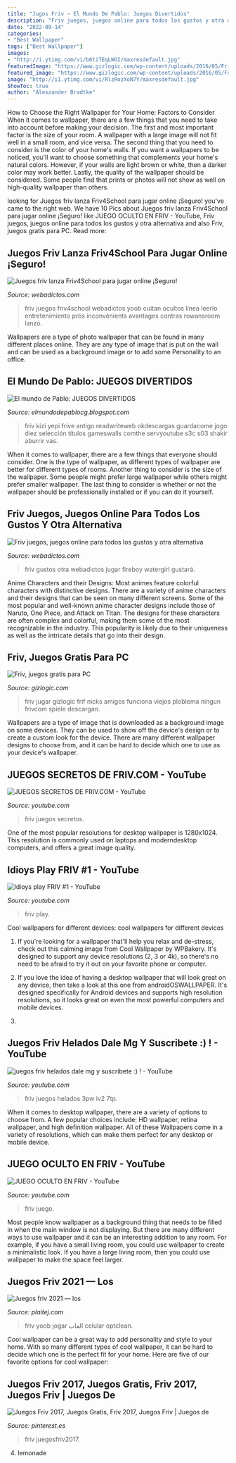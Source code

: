 ```yaml
---
title: "Jugos Friv ~ El Mundo De Pablo: Juegos Divertidos"
description: "Friv juegos, juegos online para todos los gustos y otra alternativa"
date: "2022-09-14"
categories:
- "Best Wallpaper"
tags: ["Best Wallpaper"]
images:
- "http://i.ytimg.com/vi/b6tiTEqLWOI/maxresdefault.jpg"
featuredImage: "https://www.gizlogic.com/wp-content/uploads/2016/05/Friv-2-1024x512.jpg"
featured_image: "https://www.gizlogic.com/wp-content/uploads/2016/05/Friv-2-1024x512.jpg"
image: "http://i1.ytimg.com/vi/RlzRozXoN7Y/maxresdefault.jpg"
ShowToc: true
author: "Alexzander Bradtke"
---
```



How to Choose the Right Wallpaper for Your Home: Factors to Consider
When it comes to wallpaper, there are a few things that you need to take into account before making your decision. The first and most important factor is the size of your room. A wallpaper with a large image will not fit well in a small room, and vice versa. 
The second thing that you need to consider is the color of your home's walls. If you want a wallpapers to be noticed, you'll want to choose something that complements your home's natural colors. However, if your walls are light brown or white, then a darker color may work better. 
Lastly, the quality of the wallpaper should be considered. Some people find that prints or photos will not show as well on high-quality wallpaper than others.

	

		
looking for Juegos friv lanza Friv4School para jugar online ¡Seguro! you've came to the right web. We have 10 Pics about Juegos friv lanza Friv4School para jugar online ¡Seguro! like JUEGO OCULTO EN FRIV - YouTube, Friv juegos, juegos online para todos los gustos y otra alternativa and also Friv, juegos gratis para PC. Read more:
		
    
## Juegos Friv Lanza Friv4School Para Jugar Online ¡Seguro!

<img loading=lazy src="https://webadictos.com/media/2015/04/Juegos-Friv-Friv4School.jpg" onerror="this.onerror=null;this.src='https://tse3.mm.bing.net/th?id=OIP.eNpyyreu9mTc9SLgLv-5cQHaEB&amp;pid=15.1';" alt="Juegos friv lanza Friv4School para jugar online ¡Seguro!">

_Source: webadictos.com_

>friv juegos friv4school webadictos yoob cuitan ocultos línea leerlo entretenimiento prós inconvénients avantages contras rowansroom lanzó. 

	



Wallpapers are a type of photo wallpaper that can be found in many different places online. They are any type of image that is put on the wall and can be used as a background image or to add some Personality to an office.

    
## El Mundo De Pablo: JUEGOS DIVERTIDOS

<img loading=lazy src="http://www.readwriteweb.es/wp-content/uploads/2016/02/Juegos-Friv.jpg" onerror="this.onerror=null;this.src='https://tse3.mm.bing.net/th?id=OIP.I0NMdePJb8vzRyE1oVhsiAHaEd&amp;pid=15.1';" alt="El mundo de Pablo: JUEGOS DIVERTIDOS">

_Source: elmundodepablocg.blogspot.com_

>friv kizi yepi frive antigo readwriteweb okdescargas guardacome jogo diez selección títulos gameswalls comthe servyoutube s3c s03 shakir aburrir vas. 

	

When it comes to wallpaper, there are a few things that everyone should consider. One is the type of wallpaper, as different types of wallpaper are better for different types of rooms. Another thing to consider is the size of the wallpaper. Some people might prefer large wallpaper while others might prefer smaller wallpaper. The last thing to consider is whether or not the wallpaper should be professionally installed or if you can do it yourself.

    
## Friv Juegos, Juegos Online Para Todos Los Gustos Y Otra Alternativa

<img loading=lazy src="https://webadictos.com/media/2014/03/friv-juegos-gratis.jpg" onerror="this.onerror=null;this.src='https://tse4.mm.bing.net/th?id=OIP.RpTV1IN_Vt_0i4inLNHMdQHaD9&amp;pid=15.1';" alt="Friv juegos, juegos online para todos los gustos y otra alternativa">

_Source: webadictos.com_

>friv gustos otra webadictos jugar fireboy watergirl gustará. 

	

Anime Characters and their Designs: Most animes feature colorful characters with distinctive designs.
There are a variety of anime characters and their designs that can be seen on many different screens. Some of the most popular and well-known anime character designs include those of Naruto, One Piece, and Attack on Titan. The designs for these characters are often complex and colorful, making them some of the most recognizable in the industry. This popularity is likely due to their uniqueness as well as the intricate details that go into their design.

    
## Friv, Juegos Gratis Para PC

<img loading=lazy src="https://www.gizlogic.com/wp-content/uploads/2016/05/Friv-2-1024x512.jpg" onerror="this.onerror=null;this.src='https://tse4.mm.bing.net/th?id=OIP.tsepF0AwHMDIAT--L50bAQHaDt&amp;pid=15.1';" alt="Friv, juegos gratis para PC">

_Source: gizlogic.com_

>friv jugar gizlogic frif nicks amigos funciona viejos ploblema ningun frivcom spiele descargan. 

	

Wallpapers are a type of image that is downloaded as a background image on some devices. They can be used to show off the device's design or to create a custom look for the device. There are many different wallpaper designs to choose from, and it can be hard to decide which one to use as your device's wallpaper.

    
## JUEGOS SECRETOS DE FRIV.COM - YouTube

<img loading=lazy src="http://i1.ytimg.com/vi/RlzRozXoN7Y/maxresdefault.jpg" onerror="this.onerror=null;this.src='https://tse2.mm.bing.net/th?id=OIP.RTu3GXmgdepKAwkbwWKEywHaEK&amp;pid=15.1';" alt="JUEGOS SECRETOS DE FRIV.COM - YouTube">

_Source: youtube.com_

>friv juegos secretos. 

	

One of the most popular resolutions for desktop wallpaper is 1280x1024. This resolution is commonly used on laptops and moderndesktop computers, and offers a great image quality.

    
## Idioys Play FRIV #1 - YouTube

<img loading=lazy src="http://i.ytimg.com/vi/b6tiTEqLWOI/maxresdefault.jpg" onerror="this.onerror=null;this.src='https://tse4.mm.bing.net/th?id=OIP.8R6peCnmxmDxElA3D2cpfgHaEK&amp;pid=15.1';" alt="Idioys play FRIV #1 - YouTube">

_Source: youtube.com_

>friv play. 

	

Cool wallpapers for different devices:
cool wallpapers for different devices 

1. If you're looking for a wallpaper that'll help you relax and de-stress, check out this calming image from Cool Wallpaper by WPBakery. It's designed to support any device resolutions (2, 3 or 4k), so there's no need to be afraid to try it out on your favorite phone or computer.

2. If you love the idea of having a desktop wallpaper that will look great on any device, then take a look at this one from androidOSWALLPAPER. It's designed specifically for Android devices and supports high resolution resolutions, so it looks great on even the most powerful computers and mobile devices.

3.

    
## Juegos Friv Helados Dale Mg Y Suscribete :) ! - YouTube

<img loading=lazy src="http://i.ytimg.com/vi/7Tp_Iv2-3Pw/maxresdefault.jpg" onerror="this.onerror=null;this.src='https://tse3.mm.bing.net/th?id=OIP.b2gvY-Ix006UTNiGSkvXogHaEK&amp;pid=15.1';" alt="juegos friv helados dale mg y suscribete :) ! - YouTube">

_Source: youtube.com_

>friv juegos helados 3pw iv2 7tp. 

	

When it comes to desktop wallpaper, there are a variety of options to choose from. A few popular choices include: HD wallpaper, retina wallpaper, and high definition wallpaper. All of these Wallpapers come in a variety of resolutions, which can make them perfect for any desktop or mobile device. 

    
## JUEGO OCULTO EN FRIV - YouTube

<img loading=lazy src="http://i.ytimg.com/vi/kPjaqPvs948/maxresdefault.jpg" onerror="this.onerror=null;this.src='https://tse4.mm.bing.net/th?id=OIP.K8WdMsKwg3mpD6y7JxMVhQHaEK&amp;pid=15.1';" alt="JUEGO OCULTO EN FRIV - YouTube">

_Source: youtube.com_

>friv juego. 

	

Most people know wallpaper as a background thing that needs to be filled in when the main window is not displaying. But there are many different ways to use wallpaper and it can be an interesting addition to any room. For example, if you have a small living room, you could use wallpaper to create a minimalistic look. If you have a large living room, then you could use wallpaper to make the space feel larger.

    
## Juegos Friv 2021 — Los

<img loading=lazy src="https://plaitej.com/cdcxdi/oAbIu3BaA9LNE15_Ur69zAHaD3.jpg" onerror="this.onerror=null;this.src='https://tse4.mm.bing.net/th?id=OIP.TiCPO-REBn48HTGPCUFThAAAAA&amp;pid=15.1';" alt="Juegos friv 2021 — los">

_Source: plaitej.com_

>friv yoob jogar العاب celular optclean. 

	

Cool wallpaper can be a great way to add personality and style to your home. With so many different types of cool wallpaper, it can be hard to decide which one is the perfect fit for your home. Here are five of our favorite options for cool wallpaper: 

    
## Juegos Friv 2017, Juegos Gratis, Friv 2017, Juegos Friv | Juegos De

<img loading=lazy src="https://i.pinimg.com/736x/5a/d1/1e/5ad11e195a9eddfcd35d5686cad86abd.jpg" onerror="this.onerror=null;this.src='https://tse3.mm.bing.net/th?id=OIP.AiCHOa-O0_P4yd1h1-HibAD6D6&amp;pid=15.1';" alt="Juegos Friv 2017, Juegos Gratis, Friv 2017, Juegos Friv | Juegos de">

_Source: pinterest.es_

>friv juegosfriv2017. 

	

4. lemonade 

